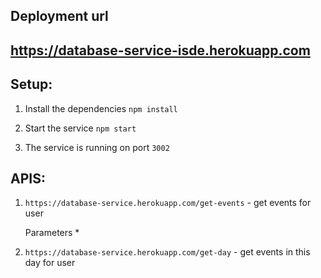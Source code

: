 
## Deployment url
## https://database-service-isde.herokuapp.com

## Setup:

1.  Install the dependencies 
    `npm install`

2.  Start the service 
    `npm start`

3.  The service is running on port 
    `3002`

## APIS:

1. `https://database-service.herokuapp.com/get-events`  - get events for user

    Parameters
    *   

2. `https://database-service.herokuapp.com/get-day`  - get events in this day for user